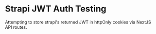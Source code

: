 # Strapi JWT Auth Testing

Attempting to store strapi's returned JWT in httpOnly cookies via NextJS API routes.
